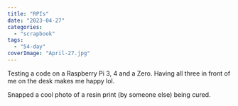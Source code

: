 ```yaml
---
title: "RPIs"
date: "2023-04-27"
categories: 
  - "scrapbook"
tags: 
  - "54-day"
coverImage: "April-27.jpg"
---
```

<!--more-->

Testing a code on a Raspberry Pi 3, 4 and a Zero. Having all three in front of me on the desk makes me happy lol.

Snapped a cool photo of a resin print (by someone else) being cured.
